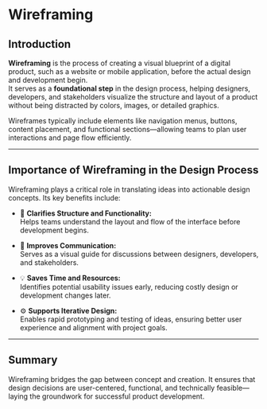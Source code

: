 # Wireframing

## Introduction
**Wireframing** is the process of creating a visual blueprint of a digital product, such as a website or mobile application, before the actual design and development begin.  
It serves as a **foundational step** in the design process, helping designers, developers, and stakeholders visualize the structure and layout of a product without being distracted by colors, images, or detailed graphics.

Wireframes typically include elements like navigation menus, buttons, content placement, and functional sections—allowing teams to plan user interactions and page flow efficiently.

---

## Importance of Wireframing in the Design Process
Wireframing plays a critical role in translating ideas into actionable design concepts. Its key benefits include:

- 🧭 **Clarifies Structure and Functionality:**  
  Helps teams understand the layout and flow of the interface before development begins.

- 💬 **Improves Communication:**  
  Serves as a visual guide for discussions between designers, developers, and stakeholders.

- 💡 **Saves Time and Resources:**  
  Identifies potential usability issues early, reducing costly design or development changes later.

- ⚙️ **Supports Iterative Design:**  
  Enables rapid prototyping and testing of ideas, ensuring better user experience and alignment with project goals.

---

## Summary
Wireframing bridges the gap between concept and creation. It ensures that design decisions are user-centered, functional, and technically feasible—laying the groundwork for successful product development.
